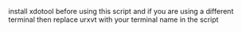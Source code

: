 install xdotool before using this script and if you are using a different terminal then replace urxvt with your terminal name in the script
